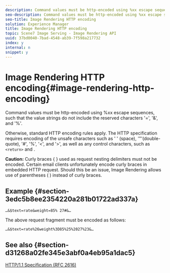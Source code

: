 ```yaml
---
description: Command values must be http-encoded using %xx escape sequences, such that the value strings do not include the reserved characters '=', '&', and '%'.
seo-description: Command values must be http-encoded using %xx escape sequences, such that the value strings do not include the reserved characters '=', '&', and '%'.
seo-title: Image Rendering HTTP encoding
solution: Experience Manager
title: Image Rendering HTTP encoding
topic: Scene7 Image Serving - Image Rendering API
uuid: 37bd0040-7bad-4548-ab39-7f598a217732
index: y
internal: n
snippet: y
---
```


# Image Rendering HTTP encoding{#image-rendering-http-encoding}

Command values must be http-encoded using %xx escape sequences, such that the value strings do not include the reserved characters '=', '&', and '%'.

Otherwise, standard HTTP encoding rules apply. The HTTP specification requires encoding of the unsafe characters such as ' ' (space), '"'(double-quote), '#', '%', '<', and '>', as well as any control characters, such as `<return>` and <tab>.

**Caution:** Curly braces { } used as request nesting delimiters must not be encoded. Certain email clients unfortunately encode curly braces in embedded HTTP request. Should this be an issue, Image Rendering allows use of parentheses ( ) instead of curly braces.

## Example {#section-3edc5b8ee2354220a281b01722ad337a}

`…&$text=rate&weight=85% 27#&…`

The above request fragment must be encoded as follows:

`…&$text=rate%26weight%3D85%25%2027%23&…`

## See also {#section-d31268a02fe345e3abf0a4eb95a1dac5}

[HTTP/1.1 Specification (RFC 2616)](http://www.w3.org/Protocols/rfc2616/rfc2616.html)  

